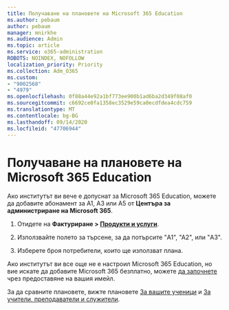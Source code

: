 ```yaml
---
title: Получаване на плановете на Microsoft 365 Education
ms.author: pebaum
author: pebaum
manager: mnirkhe
ms.audience: Admin
ms.topic: article
ms.service: o365-administration
ROBOTS: NOINDEX, NOFOLLOW
localization_priority: Priority
ms.collection: Adm_O365
ms.custom:
- "9002568"
- "4979"
ms.openlocfilehash: 0f88a44e92a1bf773ee900b1ad6ba2d349f08af0
ms.sourcegitcommit: c6692ce0fa1358ec3529e59ca0ecdfdea4cdc759
ms.translationtype: MT
ms.contentlocale: bg-BG
ms.lasthandoff: 09/14/2020
ms.locfileid: "47706944"
---
```

# <a name="get-the-microsoft-365-education-plans"></a>Получаване на плановете на Microsoft 365 Education

Ако институтът ви вече е допуснат за Microsoft 365 Education, можете да добавите абонамент за А1, A3 или A5 от **Центъра за администриране на Microsoft 365**. 

1. Отидете на **Фактуриране > [Продукти и услуги](https://go.microsoft.com/fwlink/p/?linkid=868433)**.

2. Използвайте полето за търсене, за да потърсите "A1", "A2", или "A3".

3. Изберете броя потребители, които ще използват плана.

Ако институтът ви все още не е настроил Microsoft 365 Education, но вие искате да добавите Microsoft 365 безплатно, можете [да започнете](https://www.microsoft.com/education/products/office) чрез предоставяне на вашия имейл.

 За да сравните плановете, вижте плановете [За вашите ученици](https://www.microsoft.com/microsoft-365/academic/compare-office-365-education-plans?activetab=tab:primaryr1) и [За учители, преподаватели и служители](https://www.microsoft.com/microsoft-365/academic/compare-office-365-education-plans?activetab=tab:primaryr2).

